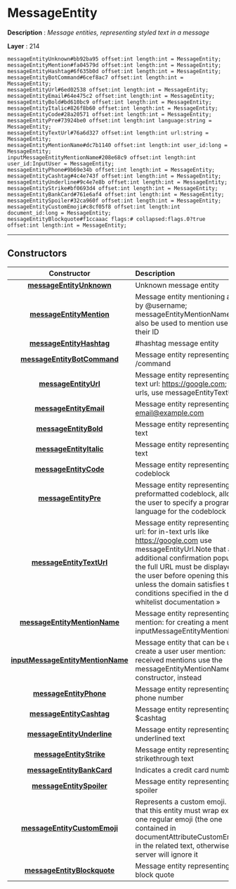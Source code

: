 # MessageEntity

**Description** : *Message entities, representing styled text in a message*

**Layer** : 214

```tl
messageEntityUnknown#bb92ba95 offset:int length:int = MessageEntity;
messageEntityMention#fa04579d offset:int length:int = MessageEntity;
messageEntityHashtag#6f635b0d offset:int length:int = MessageEntity;
messageEntityBotCommand#6cef8ac7 offset:int length:int = MessageEntity;
messageEntityUrl#6ed02538 offset:int length:int = MessageEntity;
messageEntityEmail#64e475c2 offset:int length:int = MessageEntity;
messageEntityBold#bd610bc9 offset:int length:int = MessageEntity;
messageEntityItalic#826f8b60 offset:int length:int = MessageEntity;
messageEntityCode#28a20571 offset:int length:int = MessageEntity;
messageEntityPre#73924be0 offset:int length:int language:string = MessageEntity;
messageEntityTextUrl#76a6d327 offset:int length:int url:string = MessageEntity;
messageEntityMentionName#dc7b1140 offset:int length:int user_id:long = MessageEntity;
inputMessageEntityMentionName#208e68c9 offset:int length:int user_id:InputUser = MessageEntity;
messageEntityPhone#9b69e34b offset:int length:int = MessageEntity;
messageEntityCashtag#4c4e743f offset:int length:int = MessageEntity;
messageEntityUnderline#9c4e7e8b offset:int length:int = MessageEntity;
messageEntityStrike#bf0693d4 offset:int length:int = MessageEntity;
messageEntityBankCard#761e6af4 offset:int length:int = MessageEntity;
messageEntitySpoiler#32ca960f offset:int length:int = MessageEntity;
messageEntityCustomEmoji#c8cf05f8 offset:int length:int document_id:long = MessageEntity;
messageEntityBlockquote#f1ccaaac flags:# collapsed:flags.0?true offset:int length:int = MessageEntity;
```

---

## Constructors

| Constructor | Description |
| :---: | :--- |
| [**messageEntityUnknown**](constructor/messageEntityUnknown) | Unknown message entity |
| [**messageEntityMention**](constructor/messageEntityMention) | Message entity mentioning a user by @username; messageEntityMentionName can also be used to mention users by their ID |
| [**messageEntityHashtag**](constructor/messageEntityHashtag) | #hashtag message entity |
| [**messageEntityBotCommand**](constructor/messageEntityBotCommand) | Message entity representing a bot /command |
| [**messageEntityUrl**](constructor/messageEntityUrl) | Message entity representing an in-text url: https://google.com; for text urls, use messageEntityTextUrl |
| [**messageEntityEmail**](constructor/messageEntityEmail) | Message entity representing an email@example.com |
| [**messageEntityBold**](constructor/messageEntityBold) | Message entity representing bold text |
| [**messageEntityItalic**](constructor/messageEntityItalic) | Message entity representing italic text |
| [**messageEntityCode**](constructor/messageEntityCode) | Message entity representing a codeblock |
| [**messageEntityPre**](constructor/messageEntityPre) | Message entity representing a preformatted codeblock, allowing the user to specify a programming language for the codeblock |
| [**messageEntityTextUrl**](constructor/messageEntityTextUrl) | Message entity representing a text url: for in-text urls like https://google.com use messageEntityUrl.Note that an additional confirmation popup with the full URL must be displayed to the user before opening this link, unless the domain satisfies the conditions specified in the domain whitelist documentation » |
| [**messageEntityMentionName**](constructor/messageEntityMentionName) | Message entity representing a user mention: for creating a mention use inputMessageEntityMentionName |
| [**inputMessageEntityMentionName**](constructor/inputMessageEntityMentionName) | Message entity that can be used to create a user user mention: received mentions use the messageEntityMentionName constructor, instead |
| [**messageEntityPhone**](constructor/messageEntityPhone) | Message entity representing a phone number |
| [**messageEntityCashtag**](constructor/messageEntityCashtag) | Message entity representing a $cashtag |
| [**messageEntityUnderline**](constructor/messageEntityUnderline) | Message entity representing underlined text |
| [**messageEntityStrike**](constructor/messageEntityStrike) | Message entity representing strikethrough text |
| [**messageEntityBankCard**](constructor/messageEntityBankCard) | Indicates a credit card number |
| [**messageEntitySpoiler**](constructor/messageEntitySpoiler) | Message entity representing a spoiler |
| [**messageEntityCustomEmoji**](constructor/messageEntityCustomEmoji) | Represents a custom emoji.  Note that this entity must wrap exactly one regular emoji (the one contained in documentAttributeCustomEmoji.alt) in the related text, otherwise the server will ignore it |
| [**messageEntityBlockquote**](constructor/messageEntityBlockquote) | Message entity representing a block quote |